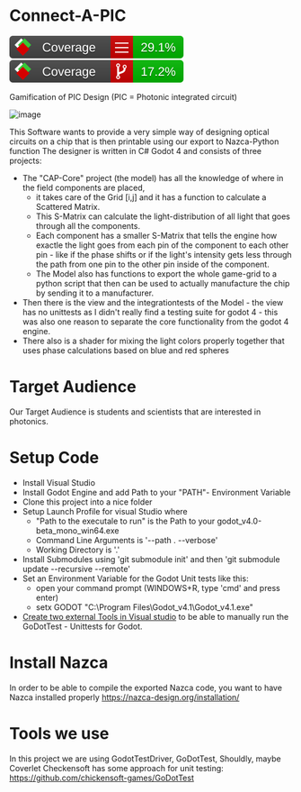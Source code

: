 # Connect-A-PIC
![image](badges/line_coverage.svg)
![image](badges/branch_coverage.svg)

Gamification of PIC Design (PIC = Photonic integrated circuit)

![image](https://github.com/Akhetonics/Connect-A-PIC/assets/18228325/cde9edb5-f93c-452d-b046-a02134fbc1ba)

This Software wants to provide a very simple way of designing optical circuits on a chip that is then printable using our export to Nazca-Python function
The designer is written in C# Godot 4 and consists of three projects: 

* The "CAP-Core" project (the model) has all the knowledge of where in the field components are placed,		 
	* it takes care of the Grid [i,j] and it has a function to calculate a Scattered Matrix. 
	* This S-Matrix can calculate the light-distribution of all light that goes through all the components. 
	* Each component has a smaller S-Matrix that tells the engine how exactle the light goes from each pin of the component to each other pin - like if the phase shifts or if the light's intensity gets less through the path from one pin to the other pin inside of the component. 
    * The Model also has functions to export the whole game-grid to a python script that then can be used to actually manufacture the chip by sending it to a manufacturer. 
* Then there is the view and the integrationtests of the Model - the view has no unittests as I didn't really find a testing suite for godot 4 - this was also one reason to separate the core functionality from the godot 4 engine. 
* There also is a shader for mixing the light colors properly together that uses phase calculations based on blue and red spheres

# Target Audience
Our Target Audience is students and scientists that are interested in photonics.

# Setup Code
* Install Visual Studio 
* Install Godot Engine and add Path to your "PATH"- Environment Variable
* Clone this project into a nice folder
* Setup Launch Profile for visual Studio where 
	* "Path to the executale to run" is the Path to your godot_v4.0-beta_mono_win64.exe 
	* Command Line Arguments is '--path . --verbose'
	* Working Directory is '.'
* Install Submodules using 'git submodule init' and then 'git submodule update --recursive --remote'
* Set an Environment Variable for the Godot Unit tests like this:														
	* open your command prompt (WINDOWS+R, type 'cmd' and press enter)
	* setx GODOT "C:\Program Files\Godot_v4.1\Godot_v4.1.exe"
 * [Create two external Tools in Visual studio](https://github.com/Akhetonics/Connect-A-PIC/blob/feature/ComponentPackaging/GodotTestVSIntegration.md) to be able to manually run the GoDotTest - Unittests for Godot.

# Install Nazca 
In order to be able to compile the exported Nazca code, you want to have Nazca installed properly
https://nazca-design.org/installation/

# Tools we use
In this project we are using GodotTestDriver, GoDotTest, Shouldly, maybe Coverlet
Checkensoft has some approach for unit testing: https://github.com/chickensoft-games/GoDotTest
